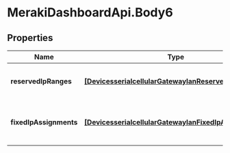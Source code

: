 # MerakiDashboardApi.Body6

## Properties
Name | Type | Description | Notes
------------ | ------------- | ------------- | -------------
**reservedIpRanges** | [**[DevicesserialcellularGatewaylanReservedIpRanges]**](DevicesserialcellularGatewaylanReservedIpRanges.md) | list of all reserved IP ranges for a single MG | [optional] 
**fixedIpAssignments** | [**[DevicesserialcellularGatewaylanFixedIpAssignments]**](DevicesserialcellularGatewaylanFixedIpAssignments.md) | list of all fixed IP assignments for a single MG | [optional] 
